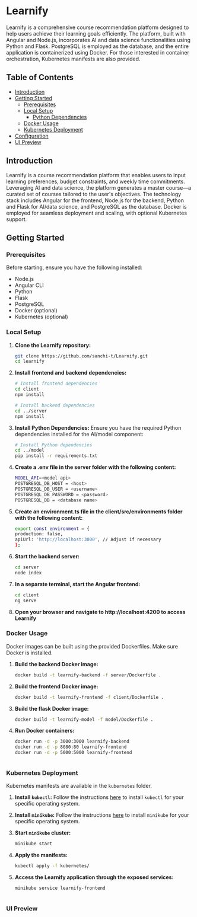 # Learnify

Learnify is a comprehensive course recommendation platform designed to help users achieve their learning goals efficiently. The platform, built with Angular and Node.js, incorporates AI and data science functionalities using Python and Flask. PostgreSQL is employed as the database, and the entire application is containerized using Docker. For those interested in container orchestration, Kubernetes manifests are also provided.

## Table of Contents
- [Introduction](#introduction)
- [Getting Started](#getting-started)
  - [Prerequisites](#prerequisites)
  - [Local Setup](#local-setup)
    - [Python Dependencies](#python-dependencies)
  - [Docker Usage](#docker-usage)
  - [Kubernetes Deployment](#kubernetes-deployment)
- [Configuration](#configuration)
- [UI Preview](#ui-preview)

## Introduction

Learnify is a course recommendation platform that enables users to input learning preferences, budget constraints, and weekly time commitments. Leveraging AI and data science, the platform generates a master course—a curated set of courses tailored to the user's objectives. The technology stack includes Angular for the frontend, Node.js for the backend, Python and Flask for AI/data science, and PostgreSQL as the database. Docker is employed for seamless deployment and scaling, with optional Kubernetes support.

## Getting Started

### Prerequisites

Before starting, ensure you have the following installed:

- Node.js
- Angular CLI
- Python
- Flask
- PostgreSQL
- Docker (optional)
- Kubernetes (optional)

### Local Setup

1. **Clone the Learnify repository:**

   ```bash
   git clone https://github.com/sanchi-t/Learnify.git
   cd learnify

2. **Install frontend and backend dependencies:**

   ```bash
   # Install frontend dependencies
   cd client
   npm install

   # Install backend dependencies
   cd ../server
   npm install

3. **Install Python Dependencies:**
    Ensure you have the required Python dependencies installed for the AI/model component:

    ```bash
    # Install Python dependencies
    cd ../model
    pip install -r requirements.txt

4. **Create a .env file in the server folder with the following content:**

    ```bash
    MODEL_API=<model api>
    POSTGRESQL_DB_HOST = <host>
    POSTGRESQL_DB_USER = <username>
    POSTGRESQL_DB_PASSWORD = <password>
    POSTGRESQL_DB = <database name>


5. **Create an environment.ts file in the client/src/environments folder with the following content:**

    ```bash
    export const environment = {
    production: false,
    apiUrl: 'http://localhost:3000', // Adjust if necessary
    };

6. **Start the backend server:**

    ```bash
    cd server
    node index

7. **In a separate terminal, start the Angular frontend:**

    ```bash
    cd client
    ng serve


8. **Open your browser and navigate to http://localhost:4200 to access Learnify**



### Docker Usage

Docker images can be built using the provided Dockerfiles. Make sure Docker is installed.

1. **Build the backend Docker image:**

   ```bash
   docker build -t learnify-backend -f server/Dockerfile .


2. **Build the frontend Docker image:**

   ```bash
   docker build -t learnify-frontend -f client/Dockerfile .

3. **Build the flask Docker image:**

   ```bash
   docker build -t learnify-model -f model/Dockerfile .

4. **Run Docker containers:**

    ```bash
    docker run -d -p 3000:3000 learnify-backend
    docker run -d -p 8080:80 learnify-frontend
    docker run -d -p 5000:5000 learnify-frontend



### Kubernetes Deployment
Kubernetes manifests are available in the `kubernetes` folder.


1. **Install `kubectl`:**
Follow the instructions [here](https://kubernetes.io/docs/tasks/tools/) to install `kubectl` for your specific operating system.


2. **Install `minikube`:**
Follow the instructions [here](https://minikube.sigs.k8s.io/docs/start/) to install `minikube` for your specific operating system.


3. **Start `minikube` cluster:**

   ```bash
   minikube start

4. **Apply the manifests:**

   ```bash
   kubectl apply -f kubernetes/


5. **Access the Learnify application through the exposed services:**

   ```bash
   minikube service learnify-frontend



### UI Preview


